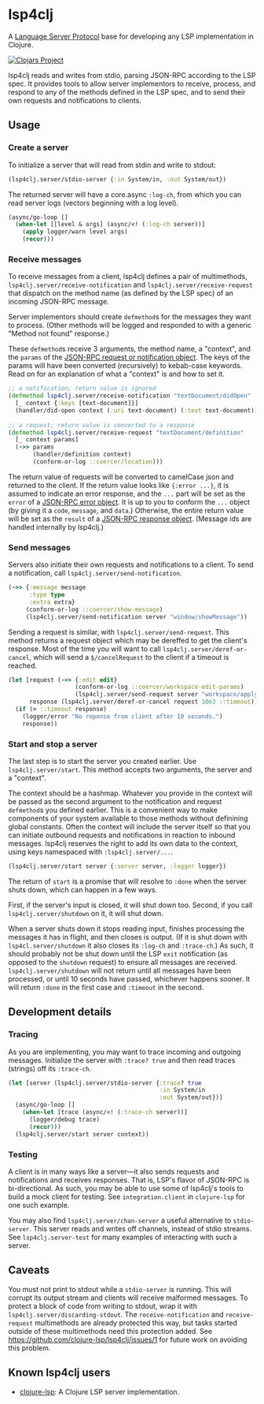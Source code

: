 # lsp4clj

A [Language Server Protocol](https://microsoft.github.io/language-server-protocol/) base for developing any LSP implementation in Clojure.

[![Clojars Project](https://img.shields.io/clojars/v/com.github.clojure-lsp/lsp4clj.svg)](https://clojars.org/com.github.clojure-lsp/lsp4clj)

lsp4clj reads and writes from stdio, parsing JSON-RPC according to the LSP spec. It provides tools to allow server implementors to receive, process, and respond to any of the methods defined in the LSP spec, and to send their own requests and notifications to clients.

## Usage

### Create a server

To initialize a server that will read from stdin and write to stdout:

```clojure
(lsp4clj.server/stdio-server {:in System/in, :out System/out})
```

The returned server will have a core.async `:log-ch`, from which you can read server logs (vectors beginning with a log level).

```clojure
(async/go-loop []
  (when-let [[level & args] (async/<! (:log-ch server))]
    (apply logger/warn level args)
    (recur)))
```

### Receive messages

To receive messages from a client, lsp4clj defines a pair of multimethods, `lsp4clj.server/receive-notification` and `lsp4clj.server/receive-request` that dispatch on the method name (as defined by the LSP spec) of an incoming JSON-RPC message.

Server implementors should create `defmethod`s for the messages they want to process. (Other methods will be logged and responded to with a generic "Method not found" response.)

These `defmethod`s receive 3 arguments, the method name, a "context", and the `params` of the [JSON-RPC request or notification object](https://www.jsonrpc.org/specification#request_object). The keys of the params will have been converted (recursively) to kebab-case keywords. Read on for an explanation of what a "context" is and how to set it.

```clojure
;; a notification; return value is ignored
(defmethod lsp4clj.server/receive-notification "textDocument/didOpen"
  [_ context {:keys [text-document]}]
  (handler/did-open context (:uri text-document) (:text text-document))
  
;; a request; return value is converted to a response
(defmethod lsp4clj.server/receive-request "textDocument/definition"
  [_ context params]
  (->> params
       (handler/definition context)
       (conform-or-log ::coercer/location)))
```

The return value of requests will be converted to camelCase json and returned to the client. If the return value looks like `{:error ...}`, it is assumed to indicate an error response, and the `...` part will be set as the `error` of a [JSON-RPC error object](https://www.jsonrpc.org/specification#error_object). It is up to you to conform the `...` object (by giving it a `code`, `message`, and `data`.) Otherwise, the entire return value will be set as the `result` of a [JSON-RPC response object](https://www.jsonrpc.org/specification#response_object). (Message ids are handled internally by lsp4clj.)

### Send messages

Servers also initiate their own requests and notifications to a client. To send a notification, call `lsp4clj.server/send-notification`.

```clojure
(->> {:message message
      :type type
      :extra extra}
     (conform-or-log ::coercer/show-message)
     (lsp4clj.server/send-notification server "window/showMessage"))
```

Sending a request is similar, with `lsp4clj.server/send-request`. This method returns a request object which may be dereffed to get the client's response. Most of the time you will want to call `lsp4clj.server/deref-or-cancel`, which will send a `$/cancelRequest` to the client if a timeout is reached.

```clojure
(let [request (->> {:edit edit}
                   (conform-or-log ::coercer/workspace-edit-params)
                   (lsp4clj.server/send-request server "workspace/applyEdit"))
      response (lsp4clj.server/deref-or-cancel request 10e3 ::timeout)]
  (if (= ::timeout response)
    (logger/error "No reponse from client after 10 seconds.")
    response))
```

### Start and stop a server

The last step is to start the server you created earlier. Use `lsp4clj.server/start`. This method accepts two arguments, the server and a "context".

The context should be a hashmap. Whatever you provide in the context will be passed as the second argument to the notification and request `defmethod`s you defined earlier. This is a convenient way to make components of your system available to those methods without definining global constants. Often the context will include the server itself so that you can initiate outbound requests and notifications in reaction to inbound messages. lsp4clj reserves the right to add its own data to the context, using keys namespaced with `:lsp4clj.server/...`.

```clojure
(lsp4clj.server/start server {:server server, :logger logger})
```

The return of `start` is a promise that will resolve to `:done` when the server shuts down, which can happen in a few ways.

First, if the server's input is closed, it will shut down too. Second, if you call `lsp4clj.server/shutdown` on it, it will shut down.

When a server shuts down it stops reading input, finishes processing the messages it has in flight, and then closes is output. (If it is shut down with `lsp4cl.server/shutdown` it also closes its `:log-ch` and `:trace-ch`.) As such, it should probably not be shut down until the LSP `exit` notification (as opposed to the `shutdown` request) to ensure all messages are received. `lsp4clj.server/shutdown` will not return until all messages have been processed, or until 10 seconds have passed, whichever happens sooner. It will return `:done` in the first case and `:timeout` in the second.

## Development details

### Tracing

As you are implementing, you may want to trace incoming and outgoing messages. Initialize the server with `:trace? true` and then read traces (strings) off its `:trace-ch`.

```clojure
(let [server (lsp4clj.server/stdio-server {:trace? true
                                           :in System/in
                                           :out System/out})]
  (async/go-loop []
    (when-let [trace (async/<! (:trace-ch server))]
      (logger/debug trace)
      (recur)))
  (lsp4clj.server/start server context))
```

### Testing

A client is in many ways like a server—it also sends requests and notifications and receives responses. That is, LSP's flavor of JSON-RPC is bi-directional. As such, you may be able to use some of lsp4clj's tools to build a mock client for testing. See `integration.client` in `clojure-lsp` for one such example.

You may also find `lsp4clj.server/chan-server` a useful alternative to `stdio-server`. This server reads and writes off channels, instead of stdio streams. See `lsp4clj.server-test` for many examples of interacting with such a server.

## Caveats

You must not print to stdout while a `stdio-server` is running. This will corrupt its output stream and clients will receive malformed messages. To protect a block of code from writing to stdout, wrap it with `lsp4clj.server/discarding-stdout`. The `receive-notification` and `receive-request` multimethods are already protected this way, but tasks started outside of these multimethods need this protection added. See https://github.com/clojure-lsp/lsp4clj/issues/1 for future work on avoiding this problem.

## Known lsp4clj users

- [clojure-lsp](https://clojure-lsp.io/): A Clojure LSP server implementation.
